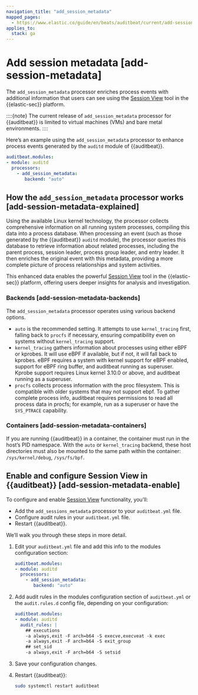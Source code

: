 ```yaml
---
navigation_title: "add_session_metadata"
mapped_pages:
  - https://www.elastic.co/guide/en/beats/auditbeat/current/add-session-metadata.html
applies_to:
  stack: ga
---
```


# Add session metadata [add-session-metadata]


The `add_session_metadata` processor enriches process events with additional information that users can see using the [Session View](docs-content://solutions/security/investigate/session-view.md) tool in the {{elastic-sec}} platform.

::::{note}
The current release of `add_session_metadata` processor for {{auditbeat}} is limited to virtual machines (VMs) and bare metal environments.
::::


Here’s an example using the `add_session_metadata` processor to enhance process events generated by the `auditd` module of {{auditbeat}}.

```yaml
auditbeat.modules:
- module: auditd
  processors:
    - add_session_metadata:
       backend: "auto"
```

## How the `add_session_metadata` processor works [add-session-metadata-explained]

Using the available Linux kernel technology, the processor collects comprehensive information on all running system processes, compiling this data into a process database. When processing an event (such as those generated by the {{auditbeat}} `auditd` module), the processor queries this database to retrieve information about related processes, including the parent process, session leader, process group leader, and entry leader. It then enriches the original event with this metadata, providing a more complete picture of process relationships and system activities.

This enhanced data enables the powerful [Session View](docs-content://solutions/security/investigate/session-view.md) tool in the {{elastic-sec}} platform, offering users deeper insights for analysis and investigation.

### Backends [add-session-metadata-backends]

The `add_session_metadata` processor operates using various backend options.

* `auto` is the recommended setting. It attempts to use `kernel_tracing` first, falling back to `procfs` if necessary, ensuring compatibility even on systems without `kernel_tracing` support.
* `kernel_tracing` gathers information about processes using either eBPF or kprobes. It will use eBPF if available, but if not, it will fall back to kprobes. eBPF requires a system with kernel support for eBPF enabled, support for eBPF ring buffer, and auditbeat running as superuser. Kprobe support requires Linux kernel 3.10.0 or above, and auditbeat running as a superuser.
* `procfs` collects process information with the proc filesystem. This is compatible with older systems that may not support ebpf. To gather complete process info, auditbeat requires permissions to read all process data in procfs; for example, run as a superuser or have the `SYS_PTRACE` capability.


### Containers [add-session-metadata-containers]

If you are running {{auditbeat}} in a container, the container must run in the host’s PID namespace. With the `auto` or `kernel_tracing` backend, these host directories must also be mounted to the same path within the container: `/sys/kernel/debug`, `/sys/fs/bpf`.



## Enable and configure Session View in {{auditbeat}} [add-session-metadata-enable]

To configure and enable [Session View](docs-content://solutions/security/investigate/session-view.md) functionality, you’ll:

* Add the `add_sessions_metadata` processor to your `auditbeat.yml` file.
* Configure audit rules in your `auditbeat.yml` file.
* Restart {{auditbeat}}.

We’ll walk you through these steps in more detail.

1. Edit your `auditbeat.yml` file and add this info to the modules configuration section:

    ```yaml
    auditbeat.modules:
    - module: auditd
      processors:
        - add_session_metadata:
           backend: "auto"
    ```

2. Add audit rules in the modules configuration section of `auditbeat.yml` or the `audit.rules.d` config file, depending on your configuration:

    ```yaml
    auditbeat.modules:
    - module: auditd
      audit_rules: |
        ## executions
        -a always,exit -F arch=b64 -S execve,execveat -k exec
        -a always,exit -F arch=b64 -S exit_group
        ## set_sid
        -a always,exit -F arch=b64 -S setsid
    ```

3. Save your configuration changes.
4. Restart {{auditbeat}}:

    ```sh
    sudo systemctl restart auditbeat
    ```



